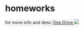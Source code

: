 # homeworks
for more info and desc
[One Drive ![](https://p.sfx.ms/images/favicon.ico)](https://onedrive.live.com/redir.aspx?cid=1aeec4de4bc00e07&resid=1AEEC4DE4BC00E07!2004&parId=1AEEC4DE4BC00E07!103&authkey=!ABNgVOCpzAM6Zxw)
